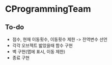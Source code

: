 # CProgrammingTeam

## To-do
- 점수, 현재 이동횟수, 이동횟수 제한 -> 전역변수 선언
- 각각 오브젝트 밟았을때 함수 구현
- 벽 구현(맵에 표시, 이동 제한)
- 종료 구현
